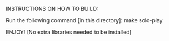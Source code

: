 INSTRUCTIONS ON HOW TO BUILD:

Run the following command [in this directory]:
make solo-play

ENJOY! [No extra libraries needed to be installed]

